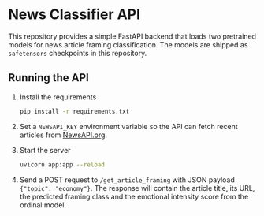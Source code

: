 # News Classifier API

This repository provides a simple FastAPI backend that loads two pretrained models
for news article framing classification. The models are shipped as
`safetensors` checkpoints in this repository.

## Running the API

1. Install the requirements
   ```bash
   pip install -r requirements.txt
   ```

2. Set a `NEWSAPI_KEY` environment variable so the API can fetch recent
   articles from [NewsAPI.org](https://newsapi.org/).

3. Start the server
   ```bash
   uvicorn app:app --reload
   ```

4. Send a POST request to `/get_article_framing` with JSON payload `{"topic": "economy"}`.
   The response will contain the article title, its URL, the predicted framing
   class and the emotional intensity score from the ordinal model.

